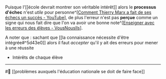 Puisque l'[[école devrait montrer son véritable intérêt]] alors le **processus d'échec** n'est *utile* pour personne^[[Comment Thierry Marx a fait de ses échecs un succès - YouTube](https://youtu.be/HzTmxoriuWc?t=87)], de plus l'erreur n'est pas **perçue** comme un signe qui nous fait dire que l'on va avoir une bonne note^[[Enseigner avec les erreurs des élèves - VousNousIls](https://www.vousnousils.fr/2019/09/27/enseigner-avec-les-erreurs-des-eleves-625212)].

A noter que : sachant que [[la connaissance nécessite d'être intégrée#^5d43e0]] alors il faut *accepter* qu'il y ait des erreurs pour mener à une réussite

- Intérêts de chaque élève 

---
#🌱 [[problèmes auxquels l'éducation nationale se doit de faire face]]
